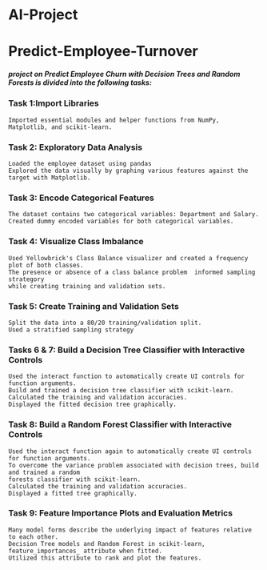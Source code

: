 # AI-Project
# Predict-Employee-Turnover
##### project on Predict Employee Churn with Decision Trees and Random Forests is divided into the following tasks:
### Task 1:Import Libraries
    Imported essential modules and helper functions from NumPy, Matplotlib, and scikit-learn.

### Task 2: Exploratory Data Analysis
    Loaded the employee dataset using pandas
    Explored the data visually by graphing various features against the target with Matplotlib.

### Task 3: Encode Categorical Features
    The dataset contains two categorical variables: Department and Salary.
    Created dummy encoded variables for both categorical variables.

### Task 4: Visualize Class Imbalance
    Used Yellowbrick's Class Balance visualizer and created a frequency plot of both classes.
    The presence or absence of a class balance problem  informed sampling strategory 
    while creating training and validation sets.

### Task 5: Create Training and Validation Sets
    Split the data into a 80/20 training/validation split.
    Used a stratified sampling strategy

### Tasks 6 & 7: Build a Decision Tree Classifier with Interactive Controls
    Used the interact function to automatically create UI controls for function arguments.
    Build and trained a decision tree classifier with scikit-learn.
    Calculated the training and validation accuracies.
    Displayed the fitted decision tree graphically.

### Task 8: Build a Random Forest Classifier with Interactive Controls
    Used the interact function again to automatically create UI controls for function arguments.
    To overcome the variance problem associated with decision trees, build and trained a random 
    forests classifier with scikit-learn.
    Calculated the training and validation accuracies.
    Displayed a fitted tree graphically.

### Task 9: Feature Importance Plots and Evaluation Metrics
    Many model forms describe the underlying impact of features relative to each other.
    Decision Tree models and Random Forest in scikit-learn, feature_importances_ attribute when fitted.
    Utilized this attribute to rank and plot the features.

